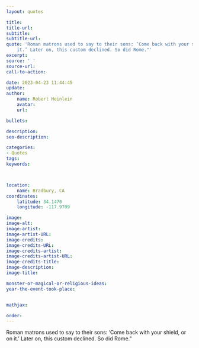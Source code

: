 ```yaml
---
layout: quotes

title:
title-url:
subtitle:
subtitle-url:
quote: 'Roman matrons used to say to their sons: ‘Come back with your shield, or on
    it.’ Later on, this custom declined. So did Rome."'
excerpt:
source: ' '
source-url:
call-to-action:

date: 2023-04-23 11:44:45
update:
author:
    name: Robert Heinlein
    avatar:
    url:

bullets:

description:
seo-description:

categories:
- Quotes
tags:
keywords:



location:
    name: Bradbury, CA
coordinates:
    latitude: 34.1470
    longitude: -117.9709

image:
image-alt:
image-artist:
image-artist-URL:
image-credits:
image-credits-URL:
image-credits-artist:
image-credits-artist-URL:
image-credits-title:
image-description:
image-title:

monster-or-magical-or-religious-ideas:
year-the-event-took-place:


mathjax:

order:
---
```


Roman matrons used to say to their sons: ‘Come back with your shield, or on it.’ Later on, this custom declined. So did Rome."